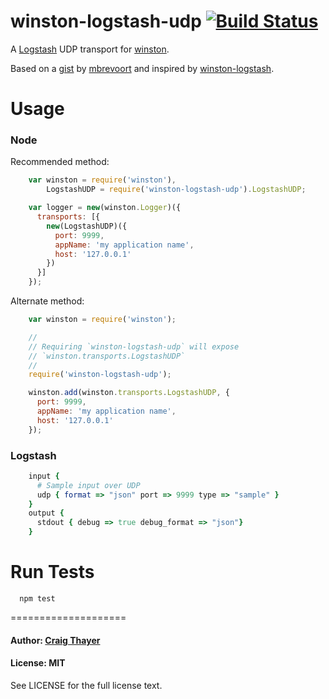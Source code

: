 winston-logstash-udp [![Build Status](https://travis-ci.org/sazze/winston-logstash-udp.png?branch=master)](https://travis-ci.org/sazze/winston-logstash-udp)
====================

A [Logstash][0] UDP transport for [winston][1].

Based on a [gist][2] by [mbrevoort][3] and inspired by [winston-logstash][4].

Usage
====================

### Node

Recommended method:
``` js
    var winston = require('winston'),
        LogstashUDP = require('winston-logstash-udp').LogstashUDP;

    var logger = new(winston.Logger)({
      transports: [{
        new(LogstashUDP)({
          port: 9999,
          appName: 'my application name',
          host: '127.0.0.1'
        })
      }]
    });
```

Alternate method:
``` js
    var winston = require('winston');

    //
    // Requiring `winston-logstash-udp` will expose
    // `winston.transports.LogstashUDP`
    //
    require('winston-logstash-udp');

    winston.add(winston.transports.LogstashUDP, {
      port: 9999,
      appName: 'my application name',
      host: '127.0.0.1'
    });
```

### Logstash
``` ruby
    input {
      # Sample input over UDP
      udp { format => "json" port => 9999 type => "sample" }
    }
    output {
      stdout { debug => true debug_format => "json"}
    }
```

Run Tests
====================

```
  npm test
```

====================

#### Author: [Craig Thayer](https://github.com/sazze)

#### License: MIT

See LICENSE for the full license text.

[0]: http://logstash.net/
[1]: https://github.com/flatiron/winston
[2]: https://gist.github.com/mbrevoort/5848179
[3]: https://gist.github.com/mbrevoort
[4]: https://github.com/jaakkos/winston-logstash